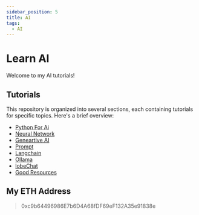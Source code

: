 ```yaml
---
sidebar_position: 5
title: AI
tags:
  - AI
---
```


# Learn AI

Welcome to my AI tutorials!

## Tutorials

This repository is organized into several sections, each containing tutorials for specific topics. Here's a brief overview:

* [Python For Ai](./python-for-ai.md)
* [Neural Network](./neural-network.md)
* [Geneartive AI](./generative-ai.md)
* [Prompt](./prompt.md)
* [Langchain](./langchain.md)
* [Ollama](./ollama.md)
* [lobeChat](./lobe-chat.md)
* [Good Resources](./good-resources.md)

## My ETH Address

> 0xc9b64496986E7b6D4A68fDF69eF132A35e91838e
